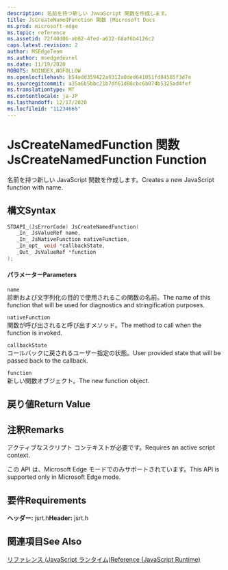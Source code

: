 ```yaml
---
description: 名前を持つ新しい JavaScript 関数を作成します。
title: JsCreateNamedFunction 関数 |Microsoft Docs
ms.prod: microsoft-edge
ms.topic: reference
ms.assetid: 72f40d06-ab82-4fed-a632-68af6b4126c2
caps.latest.revision: 2
author: MSEdgeTeam
ms.author: msedgedevrel
ms.date: 11/19/2020
ROBOTS: NOINDEX,NOFOLLOW
ms.openlocfilehash: b54add359422a9312a0ded641051fd04585f3d7e
ms.sourcegitcommit: a35a6b5bbc21b7df61d08cbc6b074b5325ad4fef
ms.translationtype: MT
ms.contentlocale: ja-JP
ms.lasthandoff: 12/17/2020
ms.locfileid: "11234666"
---
```

# <span data-ttu-id="5c964-103">JsCreateNamedFunction 関数</span><span class="sxs-lookup"><span data-stu-id="5c964-103">JsCreateNamedFunction Function</span></span>

<span data-ttu-id="5c964-104">名前を持つ新しい JavaScript 関数を作成します。</span><span class="sxs-lookup"><span data-stu-id="5c964-104">Creates a new JavaScript function with name.</span></span>
  
## <span data-ttu-id="5c964-105">構文</span><span class="sxs-lookup"><span data-stu-id="5c964-105">Syntax</span></span>  
  
```cpp  
STDAPI_(JsErrorCode) JsCreateNamedFunction(  
   _In_ JsValueRef name,  
   _In_ JsNativeFunction nativeFunction,  
   _In_opt_ void *callbackState,  
   _Out_ JsValueRef *function  
);  
```  
  
#### <span data-ttu-id="5c964-106">パラメーター</span><span class="sxs-lookup"><span data-stu-id="5c964-106">Parameters</span></span>  
 `name`  
 <span data-ttu-id="5c964-107">診断および文字列化の目的で使用されるこの関数の名前。</span><span class="sxs-lookup"><span data-stu-id="5c964-107">The name of this function that will be used for diagnostics and stringification purposes.</span></span>  
  
 `nativeFunction`  
 <span data-ttu-id="5c964-108">関数が呼び出されると呼び出すメソッド。</span><span class="sxs-lookup"><span data-stu-id="5c964-108">The method to call when the function is invoked.</span></span>  
  
 `callbackState`  
 <span data-ttu-id="5c964-109">コールバックに戻されるユーザー指定の状態。</span><span class="sxs-lookup"><span data-stu-id="5c964-109">User provided state that will be passed back to the callback.</span></span>  
  
 `function`  
 <span data-ttu-id="5c964-110">新しい関数オブジェクト。</span><span class="sxs-lookup"><span data-stu-id="5c964-110">The new function object.</span></span>  
  
## <span data-ttu-id="5c964-111">戻り値</span><span class="sxs-lookup"><span data-stu-id="5c964-111">Return Value</span></span>  
  
## <span data-ttu-id="5c964-112">注釈</span><span class="sxs-lookup"><span data-stu-id="5c964-112">Remarks</span></span>  
 <span data-ttu-id="5c964-113">アクティブなスクリプト コンテキストが必要です。</span><span class="sxs-lookup"><span data-stu-id="5c964-113">Requires an active script context.</span></span>  
  
 <span data-ttu-id="5c964-114">この API は、Microsoft Edge モードでのみサポートされています。</span><span class="sxs-lookup"><span data-stu-id="5c964-114">This API is supported only in Microsoft Edge mode.</span></span>  
  
## <span data-ttu-id="5c964-115">要件</span><span class="sxs-lookup"><span data-stu-id="5c964-115">Requirements</span></span>  
 <span data-ttu-id="5c964-116">**ヘッダー:** jsrt.h</span><span class="sxs-lookup"><span data-stu-id="5c964-116">**Header:** jsrt.h</span></span>  
  
## <span data-ttu-id="5c964-117">関連項目</span><span class="sxs-lookup"><span data-stu-id="5c964-117">See Also</span></span>  
 [<span data-ttu-id="5c964-118">リファレンス (JavaScript ランタイム)</span><span class="sxs-lookup"><span data-stu-id="5c964-118">Reference (JavaScript Runtime)</span></span>](../chakra-hosting/reference-javascript-runtime.md)

